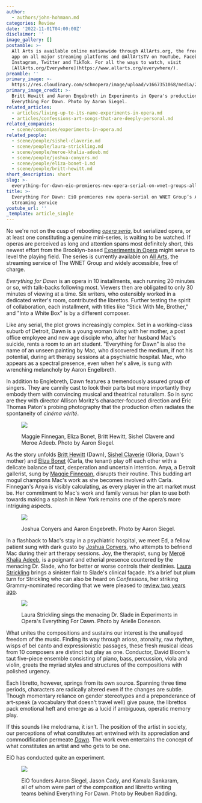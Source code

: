 ```yaml
---
author:
  - authors/john-hohmann.md
categories: Review
date: '2022-11-01T04:00:00Z'
disclaimer: ''
image_gallery: []
postamble: >-
  All Arts is available online nationwide through AllArts.org, the free All Arts
  app on all major streaming platforms and @AllArtsTV on YouTube, Facebook,
  Instagram, Twitter and TikTok. For all the ways to watch, visit
  [AllArts.org/Everywhere](https://www.allarts.org/everywhere/).
preamble: ''
primary_image: >-
  https://res.cloudinary.com/schmopera/image/upload/v1667351068/media/2022/11/EiO_Britt-Hewitt-and-Aaron-Engebreth-Photo-by-Aaron-Siegel-scaled_thqmgp.jpg
primary_image_credit: >-
  Britt Hewitt and Aaron Engebreth in Experiments in Opera's production of
  Everything For Dawn. Photo by Aaron Siegel.
related_articles:
  - articles/living-up-to-its-name-experiments-in-opera.md
  - articles/confessions-art-songs-that-are-deeply-personal.md
related_companies:
  - scene/companies/experiments-in-opera.md
related_people:
  - scene/people/sishel-claverie.md
  - scene/people/laura-strickling.md
  - scene/people/meroe-khalia-adeeb.md
  - scene/people/joshua-conyers.md
  - scene/people/eliza-bonet-1.md
  - scene/people/britt-hewitt.md
short_description: short
slug: >-
  everything-for-dawn-eio-premieres-new-opera-serial-on-wnet-groups-all-arts-streaming-service
title: >-
  Everything For Dawn: EiO premieres new opera-serial on WNET Group’s All Arts
  streaming service
youtube_url: ''
_template: article_single
---
```


No we're not on the cusp of rebooting [_opera seria_](https://en.wikipedia.org/wiki/Opera_seria), but serialized opera, or at least one constituting a genuine mini-series, is waiting to be watched. If operas are perceived as long and attention spans most definitely short, this newest effort from the Brooklyn-based [Experiments in Opera](/scene/companies/experiements-in-opera/) might serve to level the playing field. The series is currently available on [All Arts](https://www.allarts.org/programs/everything-for-dawn/), the streaming service of The WNET Group and widely accessible, free of charge.

_Everything for Dawn_ is an opera in 10 installments, each running 20 minutes or so, with talk-backs following most. Viewers then are obligated to only 30 minutes of viewing at a time. Six writers, who ostensibly worked in a dedicated writer's room, contributed the librettos. Further testing the spirit of collaboration, each installment, with titles like "Stick With Me, Brother," and "Into a White Box" is by a different composer.

Like any serial, the plot grows increasingly complex. Set in a working-class suburb of Detroit, Dawn is a young woman living with her mother, a post office employee and new age disciple who, after her husband Mac's suicide, rents a room to an art student. "Everything for Dawn" is also the name of an unseen painting by Mac, who discovered the medium, if not his potential, during art therapy sessions at a psychiatric hospital. Mac, who appears as a spectral presence, even when he's alive, is sung with wrenching melancholy by Aaron Engelbreth.

In addition to Englebreth, Dawn features a tremendously assured group of singers. They are cannily cast to look their parts but more importantly they embody them with convincing musical and theatrical naturalism. So in sync are they with director Allison Moritz's character-focused direction and Eric Thomas Paton's probing photography that the production often radiates the spontaneity of _cinéma vérité_.

<figure data-type="image">

![](https://res.cloudinary.com/schmopera/image/upload/v1667351436/media/2022/11/EiO_Maggie-Finnegan-Eliza-Bonet-Britt-Hewitt-Sishel-Clavere-Meroe-Adeeb-Photo-by-Aaron-Siegel-scaled_fzlodq.jpg)

<figcaption>Maggie Finnegan, Eliza Bonet, Britt Hewitt, Sishel Clavere and Meroe Adeeb. Photo by Aaron Siegel.</figcaption>  
</figure>

As the story unfolds [Britt Hewitt](/scene/people/britt-hewitt/) (Dawn), [Sishel Claverie](/scene/people/sishel-claverie/) (Gloria, Dawn's mother) and [Eliza Bonet](/scene/people/eliza-bonet/) (Carla, the tenant) play off each other with a delicate balance of tact, desperation and uncertain intention. Anya, a Detroit gallerist, sung by [Maggie Finnegan](/scene/people/maggie-finnegan/), disrupts their routine. This budding art mogul champions Mac's work as she becomes involved with Carla. Finnegan's Anya is visibly calculating, as every player in the art market must be. Her commitment to Mac's work and family versus her plan to use both towards making a splash in New York remains one of the opera’s more intriguing aspects.

<figure data-type="image">

![](https://res.cloudinary.com/schmopera/image/upload/v1667351470/media/2022/11/EiO_Joshua-Conyers-and-Aaron-Engebreth-Photo-by-Aaron-Siegel-scaled_aidtko.jpg)

<figcaption>Joshua Conyers and Aaron Engebreth. Photo by Aaron Siegel.</figcaption>  
</figure>

In a flashback to Mac's stay in a psychiatric hospital, we meet Ed, a fellow patient sung with dark gusto by [Joshua Conyers](/scene/people/joshua-conyers/), who attempts to befriend Mac during their art therapy sessions. Joy, the therapist, sung by [Meroë Khalia Adeeb](/scene/people/meroe-khalia-adeeb/), is a poignant and etherial presence countered by the menacing Dr. Slade, who for better or worse controls their destinies. [Laura Strickling](/scene/people/laura-strickling/) brings a sinister flair to Slade's clinical façade. It’s a brief but plum turn for Strickling who can also be heard on _Confessions_, her striking Grammy-nominated recording that we were pleased to [review two years ago](/confessions-art-songs-that-are-deeply-personal/).

<figure data-type="image">

![](https://res.cloudinary.com/schmopera/image/upload/v1667351519/media/2022/11/EiO_Strickling_lrf7sb.jpg)

<figcaption>Laura Strickling sings the menacing Dr. Slade in Experiments in Opera's Everything For Dawn. Photo by Arielle Doneson.</figcaption>  
</figure>

What unites the compositions and sustains our interest is the unalloyed freedom of the music. Finding its way through arioso, atonality, raw rhythm, wisps of bel canto and expressionistic passages, these fresh musical ideas from 10 composers are distinct but play as one. Conductor, David Bloom's taut five-piece ensemble consisting of piano, bass, percussion, viola and violin, greets the myriad styles and structures of the compositions with polished urgency.

Each libretto, however, springs from its own source. Spanning three time periods, characters are radically altered even if the changes are subtle. Though momentary reliance on gender stereotypes and a preponderance of art-speak (a vocabulary that doesn't travel well) give pause, the librettos pack emotional heft and emerge as a lucid if ambiguous, operatic memory play.

If this sounds like melodrama, it isn’t. The position of the artist in society, our perceptions of what constitutes art entwined with its appreciation and commodification permeate [_Dawn_](https://www.allarts.org/programs/everything-for-dawn/). The work even entertains the concept of what constitutes an artist and who gets to be one.

EiO has conducted quite an experiment.

<figure data-type="image">

![](https://res.cloudinary.com/schmopera/image/upload/v1667351543/media/2022/11/EIO-THE-DIRECTORS-FLEA-THEATER-BY-REUBEN-RADDING-6_kvs4sj.jpg)

<figcaption>EiO founders Aaron Siegel, Jason Cady, and Kamala Sankaram, all of whom were part of the composition and libretto writing teams behind Everything For Dawn. Photo by Reuben Radding.</figcaption>  
</figure>
